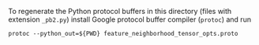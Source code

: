 To regenerate the Python protocol buffers in this directory (files with extension
`_pb2.py`) install Google protocol buffer compiler (`protoc`) and run

```shell
protoc --python_out=${PWD} feature_neighborhood_tensor_opts.proto
```
